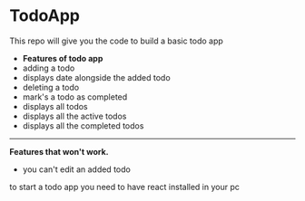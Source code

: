# TodoApp
This repo will give you the code to build a basic todo app
* **Features of todo app**
* adding a todo
* displays date alongside the added todo
* deleting a todo
* mark's a todo as completed
* displays all todos
* displays all the active todos
* displays all the completed todos
__________________________________________________________________________
**Features that won't work.**
* you can't edit an added todo

to start  a todo app you need to have react installed in your pc
